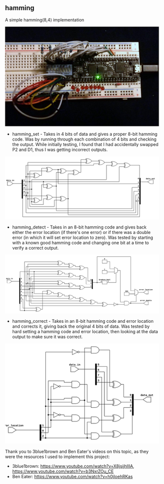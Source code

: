 ## hamming

A simple hamming(8,4) implementation

![](./hamming.jpg)

- hamming_set - Takes in 4 bits of data and gives a proper 8-bit hamming code. Was by running through each combination of 4 bits and checking the output. While initially testing, I found that I had accidentally swapped P2 and D1, thus I was getting incorrect outputs.

![](./svg/hamming_set.svg)

- hamming_detect - Takes in an 8-bit hamming code and gives back either the error location (if there's one error) or if there was a double error (in which it will set error location to zero). Was tested by starting with a known good hamming code and changing one bit at a time to verify a correct output.

![](./svg/hamming_detect.svg)

- hamming_correct - Takes in an 8-bit hamming code and error location and corrects it, giving back the original 4 bits of data. Was tested by hard setting a hamming code and error location, then looking at the data output to make sure it was correct.

![](./svg/hamming_correct.svg)

Thank you to 3blue1brown and Ben Eater's videos on this topic, as they were the resources I used to implement this project:
- 3blue1brown: https://www.youtube.com/watch?v=X8jsijhllIA, https://www.youtube.com/watch?v=b3NxrZOu_CE
- Ben Eater: https://www.youtube.com/watch?v=h0jloehRKas
